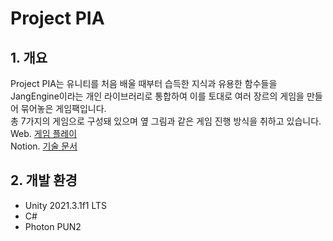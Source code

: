 # Project PIA

## 1. 개요
Project PIA는 유니티를 처음 배울 때부터 습득한 지식과 유용한 함수들을 JangEngine이라는 개인 라이브러리로 통합하여 이를 토대로 여러 장르의 게임을 만들어 묶어놓은 게임팩입니다.</br>
총 7가지의 게임으로 구성돼 있으며 옆 그림과 같은 게임 진행 방식을 취하고 있습니다.</br>
Web. [게임 플레이](https://daehanjang.github.io/PIWeb/games.html)</br>
Notion. [기술 문서](https://kind-rest-e61.notion.site/Project-PIA-1373af988a6880d7a0acc7a52ea3cd37?pvs=4)</br>

## 2. 개발 환경
- Unity 2021.3.1f1 LTS
- C#
- Photon PUN2
